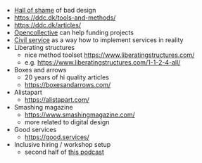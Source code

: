- [Hall of shame](https://www.deceptive.design/hall-of-shame/all) of bad design
- https://ddc.dk/tools-and-methods/
- https://ddc.dk/articles/
- [Opencollective](https://opencollective.com/) can help funding projects
- [Civil service](https://www.gov.uk/government/organisations/civil-service/about) as a way how to implement services in reality
- Liberating structures
	- nice method toolset https://www.liberatingstructures.com/
	- e.g. https://www.liberatingstructures.com/1-1-2-4-all/
- Boxes and arrows
	- 20 years of hi quality articles
	- https://boxesandarrows.com/
- Alistapart
	- https://alistapart.com/
- Smashing magazine
	- https://www.smashingmagazine.com/
	- more related to digital design
- Good services
	- https://good.services/
- Inclusive hiring / workshop setup
  - second half of [this podcast](https://www.ted.com/talks/worklife_with_adam_grant_it_s_time_to_stop_ignoring_disability/transcript)